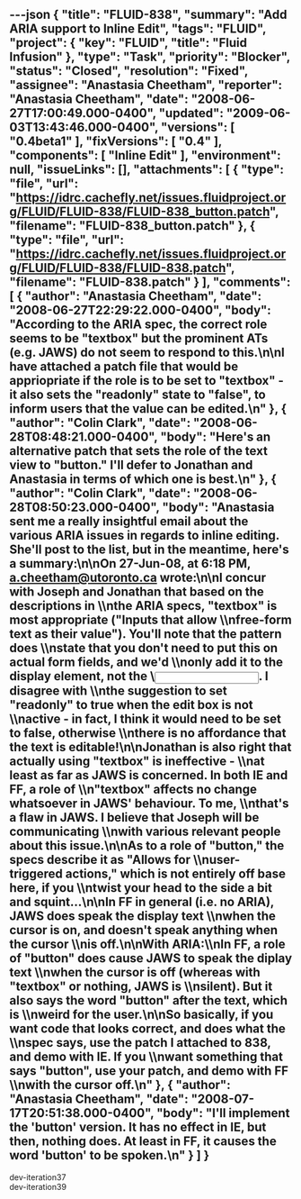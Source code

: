 ---json
{
  "title": "FLUID-838",
  "summary": "Add ARIA support to Inline Edit",
  "tags": "FLUID",
  "project": {
    "key": "FLUID",
    "title": "Fluid Infusion"
  },
  "type": "Task",
  "priority": "Blocker",
  "status": "Closed",
  "resolution": "Fixed",
  "assignee": "Anastasia Cheetham",
  "reporter": "Anastasia Cheetham",
  "date": "2008-06-27T17:00:49.000-0400",
  "updated": "2009-06-03T13:43:46.000-0400",
  "versions": [
    "0.4beta1"
  ],
  "fixVersions": [
    "0.4"
  ],
  "components": [
    "Inline Edit"
  ],
  "environment": null,
  "issueLinks": [],
  "attachments": [
    {
      "type": "file",
      "url": "https://idrc.cachefly.net/issues.fluidproject.org/FLUID/FLUID-838/FLUID-838_button.patch",
      "filename": "FLUID-838_button.patch"
    },
    {
      "type": "file",
      "url": "https://idrc.cachefly.net/issues.fluidproject.org/FLUID/FLUID-838/FLUID-838.patch",
      "filename": "FLUID-838.patch"
    }
  ],
  "comments": [
    {
      "author": "Anastasia Cheetham",
      "date": "2008-06-27T22:29:22.000-0400",
      "body": "According to the ARIA spec, the correct role seems to be \"textbox\" but the prominent ATs (e.g. JAWS) do not seem to respond to this.\n\nI have attached a patch file that would be appriopriate if the role is to be set to \"textbox\" - it also sets the \"readonly\" state to \"false\", to inform users that the value can be edited.\n"
    },
    {
      "author": "Colin Clark",
      "date": "2008-06-28T08:48:21.000-0400",
      "body": "Here's an alternative patch that sets the role of the text view to \"button.\" I'll defer to Jonathan and Anastasia in terms of which one is best.\n"
    },
    {
      "author": "Colin Clark",
      "date": "2008-06-28T08:50:23.000-0400",
      "body": "Anastasia sent me a really insightful email about the various ARIA issues in regards to inline editing. She'll post to the list, but in the meantime, here's a summary:\n\nOn 27-Jun-08, at 6:18 PM, a.cheetham@utoronto.ca wrote:\n\nI concur with Joseph and Jonathan that based on the descriptions in  \\\nthe ARIA specs, \"textbox\" is most appropriate (\"Inputs that allow  \\\nfree-form text as their value\"). You'll note that the pattern does  \\\nstate that you don't need to put this on actual form fields, and we'd  \\\nonly add it to the display element, not the \\<input>. I disagree with  \\\nthe suggestion to set \"readonly\" to true when the edit box is not  \\\nactive - in fact, I think it would need to be set to false, otherwise  \\\nthere is no affordance that the text is editable!\n\nJonathan is also right that actually using \"textbox\" is ineffective -  \\\nat least as far as JAWS is concerned. In both IE and FF, a role of  \\\n\"textbox\" affects no change whatsoever in JAWS' behaviour. To me,  \\\nthat's a flaw in JAWS. I believe that Joseph will be communicating  \\\nwith various relevant people about this issue.\n\nAs to a role of \"button,\" the specs describe it as \"Allows for  \\\nuser-triggered actions,\" which is not entirely off base here, if you  \\\ntwist your head to the side a bit and squint...\n\nIn FF in general (i.e. no ARIA), JAWS **does** speak the display text  \\\nwhen the cursor is **on**, and **doesn't** speak anything when the cursor  \\\nis **off**.\n\nWith ARIA:\\\nIn FF, a role of \"button\" **does** cause JAWS to speak the diplay text  \\\nwhen the cursor is off (whereas with \"textbox\" or nothing, JAWS is  \\\nsilent). But it also says the word \"button\" after the text, which is  \\\nweird for the user.\n\nSo basically, if you want code that looks correct, and does what the  \\\nspec says, use the patch I attached to 838, and demo with IE. If you  \\\nwant something that says \"button\", use your patch, and demo with FF  \\\nwith the cursor off.\n"
    },
    {
      "author": "Anastasia Cheetham",
      "date": "2008-07-17T20:51:38.000-0400",
      "body": "I'll implement the 'button' version. It has no effect in IE, but then, nothing does. At least in FF, it causes the word 'button' to be spoken.\n"
    }
  ]
}
---
dev-iteration37\
dev-iteration39

        